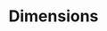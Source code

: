 ---
layout: default
bigquery: https://console.cloud.google.com/bigquery?p=covid-19-dimensions-ai&page=table&d=data&t=publications
contributors: Digital Science, https://www.digital-science.com/
cost: Free for personal, non-commercial use.
description: Dimensions contains more than 100 million publications, ranging from
  articles published in scholarly journals, books and book chapters, to preprints
  and conference proceedings. All publications are contextualized with linked data
  sets, funding, publications, patents, clinical trials, and policy documents. You
  can also view associated categories, funders, institutions, and researcher profiles.
documentation: https://docs.dimensions.ai/bigquery/index.html
last_edit: 04/07/2022, 08:48:55
location: https://www.dimensions.ai/products/free/
maintained_by: Digital Science, https://www.digital-science.com/
schema_fields:
- linkout
- category_sdg
- title
- resulting_publication_ids
- registry
- source_id
- associated_publication_arxiv_id
- granted_date
- funding_gbp
- publisher
- conditions
- filing_year
- embargo_date
- funding_chf
- subtitles
- conference
- supporting_grant_ids
- acknowledgements
- description
- expiration_date
- name
- category_icrp_ct
- established
- funder_countries
- family_count
- date_imported_gbq
- start_year
- filing_date
- links
- repository_id
- doi
- funder_org_acronyms
- end_date
- status
- type
- research_org_city_names
- cited_by_ids
- funding_amount
- citations_count
- authors
- investigators
- pmcid
- acronyms
- original_assignee
- email_address
- citations
- associated_grant_ids
- funding_currency
- open_access_categories_v2
- year
- funding_details
- start_date
- priority_year
- pmid
- research_org_state_names
- external_ids
- date_modified
- concepts
- jurisdiction
- funding_aud
- clinical_trial_ids
- original_abstract
- current_assignee
- altmetrics
- gender
- category_for
- isbn
- wikipedia_url
- address
- labels
- category_hrcs_rac
- original_assignee_countries
- reference_ids
- assignee_orgs
- legal_events
- metrics
- research_orgs
- categories
- associated_publication_id
- patent_ids
- phase
- date_print
- ipcr
- arxiv_id
- proceedings_title
- relationships
- active_years
- funder_orgs
- citation_string
- end_year
- repository_name
- foa_number
- interventions
- category_bra
- category_rcdc
- types
- mesh_terms
- date_normal
- language
- date_online
- abstract
- eisbn
- journal_lists
- journal
- funding_cad
- original_assignee_orgs
- book_series_title
- legal_status
- grant_number
- research_org_countries
- associated_publication_pmid
- associated_publication_doi
- date_inserted
- date
- category_uoa
- expiration_year
- publication_year
- book_title
- priority_date
- volume
- license
- inventor_names
- acronym
- publication_ids
- open_access_categories
- researcher_ids
- editors
- category_icrp_cso
- family_id
- funding_nzd
- funder_org_cities
- funding_cny
- aliases
- current_assignee_countries
- granted_year
- brief_title
- pages
- publication_date
- research_org_country_names
- resulting_publication_doi
- filing_status
- funding_usd
- research_org_cities
- issue
- funding_jpy
- id
- funding_eur
- repository_url
- application_number
- category_hrcs_hc
- funder_org_countries
- mesh_headings
- category_hra
- research_org_state_codes
- original_title
- funder_org_state_codes
- cpc
- organisation_details
- assignee_countries
- kind
- family_members_ids
- created_date
- parent_id
- current_assignee_orgs
- funder_org
shortname: dimensions
tags:
- scholarly literature
- patents
- funding
- clinical trials
- academic profiles
terms_of_use: 'Use of both the Dimensions COVID-19 dataset and full Dimensions dataset
  are subject to the Dimensions Terms of use: https://www.dimensions.ai/policies-terms-legal '
title: Dimensions
uuid: dcff88bd-fe6b-4fdb-8159-809bf9d7bc1c
---
